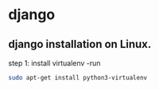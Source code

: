 # django

## django installation on Linux.
step 1: install virtualenv
-run
~~~bash
sudo apt-get install python3-virtualenv
~~~
~~~bash
